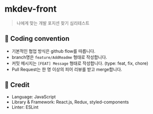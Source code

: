 # mkdev-front
> 나에게 맞는 개발 포지션 찾기 심리테스트


## 🤝 Coding convention
- 기본적인 협업 방식은 github flow를 따릅니다.
- branch명은 `feature/AddReadme` 형태로 작성합니다.
- 커밋 메시지는 `[FEAT] Message` 형태로 작성합니다. (type: feat, fix, chore)
- Pull Request는 한 명 이상의 피어 리뷰를 받고 merge합니다.


## 🔧 Credit
- Language: JavaScript
- Library & Framework: React.js, Redux, styled-components
- Linter: ESLint
